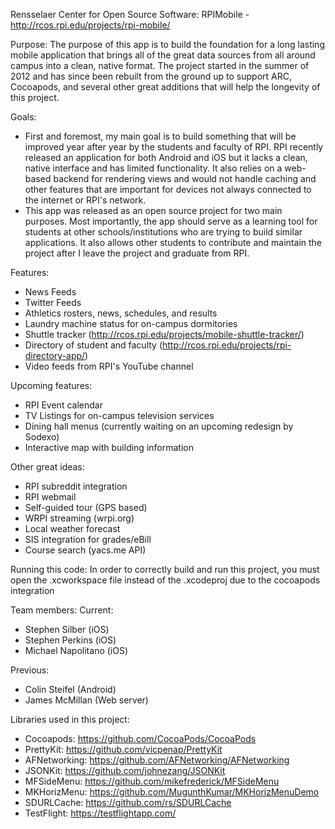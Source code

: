 Rensselaer Center for Open Source Software:
RPIMobile - http://rcos.rpi.edu/projects/rpi-mobile/

Purpose: 
  The purpose of this app is to build the foundation for a long lasting mobile application that brings all of the great data sources from all around campus into a clean, native format. The project started in the summer of 2012 and has since been rebuilt from the ground up to support ARC, Cocoapods, and several other great additions that will help the longevity of this project.

Goals:
  - First and foremost, my main goal is to build something that will be improved year after year by the students and faculty of RPI. RPI recently released an application for both Android and iOS but it lacks a clean, native interface and has limited functionality. It also relies on a web-based backend for rendering views and would not handle caching and other features that are important for devices not always connected to the internet or RPI's network.
  - This app was released as an open source project for two main purposes. Most importantly, the app should serve as a learning tool for students at other schools/institutions who are trying to build similar applications. It also allows other students to contribute and maintain the project after I leave the project and graduate from RPI.

Features:
  - News Feeds
  - Twitter Feeds
  - Athletics rosters, news, schedules, and results
  - Laundry machine status for on-campus dormitories
  - Shuttle tracker (http://rcos.rpi.edu/projects/mobile-shuttle-tracker/)
  - Directory of student and faculty (http://rcos.rpi.edu/projects/rpi-directory-app/)
  - Video feeds from RPI's YouTube channel

Upcoming features:
  - RPI Event calendar
  - TV Listings for on-campus television services
  - Dining hall menus (currently waiting on an upcoming redesign by Sodexo)
  - Interactive map with building information

Other great ideas:
  - RPI subreddit integration
  - RPI webmail
  - Self-guided tour (GPS based)
  - WRPI streaming (wrpi.org)
  - Local weather forecast
  - SIS integration for grades/eBill
  - Course search (yacs.me API)


Running this code:
  In order to correctly build and run this project, you must open the .xcworkspace file instead of the .xcodeproj due to the cocoapods integration


Team members:
Current:
  - Stephen Silber     (iOS)
  - Stephen Perkins    (iOS)
  - Michael Napolitano (iOS) 

Previous:
  - Colin Steifel      (Android)
  - James McMillan     (Web server)




Libraries used in this project:
  - Cocoapods:     https://github.com/CocoaPods/CocoaPods 
  - PrettyKit:     https://github.com/vicpenap/PrettyKit 
  - AFNetworking:  https://github.com/AFNetworking/AFNetworking 
  - JSONKit:       https://github.com/johnezang/JSONKit 
  - MFSideMenu:    https://github.com/mikefrederick/MFSideMenu 
  - MKHorizMenu:   https://github.com/MugunthKumar/MKHorizMenuDemo 
  - SDURLCache:    https://github.com/rs/SDURLCache 
  - TestFlight:    https://testflightapp.com/ 
  

